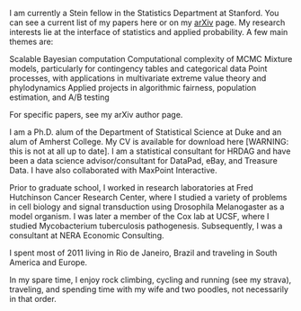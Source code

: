 I am currently a Stein fellow in the Statistics Department at Stanford. You can see a current list of my papers here or on my 
[arXiv](https://arxiv.org/a/0000-0001-7919-364X.html) page. My research interests lie at the interface of statistics and applied probability. A few main themes are:

Scalable Bayesian computation
Computational complexity of MCMC
Mixture models, particularly for contingency tables and categorical data
Point processes, with applications in multivariate extreme value theory and phylodynamics
Applied projects in algorithmic fairness, population estimation, and A/B testing

For specific papers, see my arXiv author page.

I am a Ph.D. alum of the Department of Statistical Science at Duke and an alum of Amherst College. 
My CV is available for download here [WARNING: this is not at all up to date]. 
I am a statistical consultant for HRDAG and have been a data science advisor/consultant for DataPad, eBay, and Treasure Data. 
I have also collaborated with MaxPoint Interactive.

Prior to graduate school, I worked in research laboratories at Fred Hutchinson Cancer Research Center, 
where I studied a variety of problems in cell biology and signal transduction using Drosophila Melanogaster as a model organism. 
I was later a member of the Cox lab at UCSF, where I studied Mycobacterium tuberculosis pathogenesis. 
Subsequently, I was a consultant at NERA Economic Consulting.

I spent most of 2011 living in Rio de Janeiro, Brazil and traveling in South America and Europe.

In my spare time, I enjoy rock climbing, cycling and running (see my strava), traveling, and spending time with my wife and two poodles, 
not necessarily in that order.


